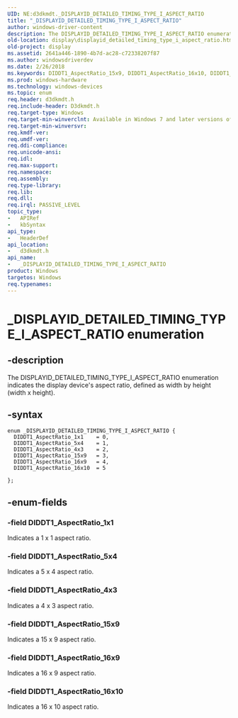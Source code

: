 ```yaml
---
UID: NE:d3dkmdt._DISPLAYID_DETAILED_TIMING_TYPE_I_ASPECT_RATIO
title: "_DISPLAYID_DETAILED_TIMING_TYPE_I_ASPECT_RATIO"
author: windows-driver-content
description: The DISPLAYID_DETAILED_TIMING_TYPE_I_ASPECT_RATIO enumeration indicates the display device's aspect ratio, defined as width by height (width x height).
old-location: display\displayid_detailed_timing_type_i_aspect_ratio.htm
old-project: display
ms.assetid: 2641a446-1890-4b7d-ac28-c72338207f87
ms.author: windowsdriverdev
ms.date: 2/26/2018
ms.keywords: DIDDT1_AspectRatio_15x9, DIDDT1_AspectRatio_16x10, DIDDT1_AspectRatio_16x9, DIDDT1_AspectRatio_1x1, DIDDT1_AspectRatio_4x3, DIDDT1_AspectRatio_5x4, DmEnums_234cb76b-4b56-4ae4-b2b4-2eaa56cef4a9.xml, _DISPLAYID_DETAILED_TIMING_TYPE_I_ASPECT_RATIO, _DISPLAYID_DETAILED_TIMING_TYPE_I_ASPECT_RATIO enumeration [Display Devices], d3dkmdt/DIDDT1_AspectRatio_15x9, d3dkmdt/DIDDT1_AspectRatio_16x10, d3dkmdt/DIDDT1_AspectRatio_16x9, d3dkmdt/DIDDT1_AspectRatio_1x1, d3dkmdt/DIDDT1_AspectRatio_4x3, d3dkmdt/DIDDT1_AspectRatio_5x4, d3dkmdt/_DISPLAYID_DETAILED_TIMING_TYPE_I_ASPECT_RATIO, display.displayid_detailed_timing_type_i_aspect_ratio
ms.prod: windows-hardware
ms.technology: windows-devices
ms.topic: enum
req.header: d3dkmdt.h
req.include-header: D3dkmdt.h
req.target-type: Windows
req.target-min-winverclnt: Available in Windows 7 and later versions of the Windows operating systems.
req.target-min-winversvr: 
req.kmdf-ver: 
req.umdf-ver: 
req.ddi-compliance: 
req.unicode-ansi: 
req.idl: 
req.max-support: 
req.namespace: 
req.assembly: 
req.type-library: 
req.lib: 
req.dll: 
req.irql: PASSIVE_LEVEL
topic_type:
-	APIRef
-	kbSyntax
api_type:
-	HeaderDef
api_location:
-	d3dkmdt.h
api_name:
-	_DISPLAYID_DETAILED_TIMING_TYPE_I_ASPECT_RATIO
product: Windows
targetos: Windows
req.typenames: 
---
```


# _DISPLAYID_DETAILED_TIMING_TYPE_I_ASPECT_RATIO enumeration


## -description


The DISPLAYID_DETAILED_TIMING_TYPE_I_ASPECT_RATIO enumeration indicates the display device's aspect ratio, defined as width by height (width x height).


## -syntax


````
enum _DISPLAYID_DETAILED_TIMING_TYPE_I_ASPECT_RATIO {
  DIDDT1_AspectRatio_1x1    = 0, 
  DIDDT1_AspectRatio_5x4    = 1, 
  DIDDT1_AspectRatio_4x3    = 2, 
  DIDDT1_AspectRatio_15x9   = 3, 
  DIDDT1_AspectRatio_16x9   = 4, 
  DIDDT1_AspectRatio_16x10  = 5 

};
````


## -enum-fields




### -field DIDDT1_AspectRatio_1x1

Indicates a 1 x 1 aspect ratio.


### -field DIDDT1_AspectRatio_5x4

Indicates a 5 x 4 aspect ratio.


### -field DIDDT1_AspectRatio_4x3

Indicates a 4 x 3 aspect ratio.


### -field DIDDT1_AspectRatio_15x9

Indicates a 15 x 9 aspect ratio.


### -field DIDDT1_AspectRatio_16x9

Indicates a 16 x 9 aspect ratio.


### -field DIDDT1_AspectRatio_16x10

Indicates a 16 x 10 aspect ratio.


